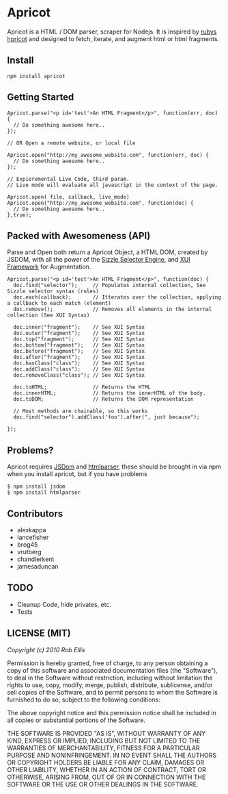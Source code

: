Apricot
===

Apricot is a HTML / DOM parser, scraper for Nodejs.
It is inspired by [rubys hpricot](http://github.com/whymirror/hpricot) and designed to fetch, iterate, and augment html or html fragments.


Install
---

    npm install apricot

    
Getting Started
---
    Apricot.parse("<p id='test'>An HTML Fragment</p>", function(err, doc) {
      // Do something awesome here..
    });
    
    // OR Open a remote website, or local file
    
    Apricot.open("http://my_awesome_website.com", function(err, doc) {
      // Do something awesome here..
    });    

    // Expieremental Live Code, third param.
    // Live mode will evaluate all javascript in the context of the page.
    
    Apricot.open( file, callback, live_mode)
    Apricot.open("http://my_awesome_website.com", function(doc) {
      // Do something awesome here..
    },true);

Packed with Awesomeness (API)
---

Parse and Open both return a Apricot Object, a HTML DOM, created by JSDOM, with all the power of the [Sizzle Selector Engine](http://wiki.github.com/jeresig/sizzle/), and [XUI Framework](http://github.com/silentrob/xui) for Augmentation.

    Apricot.parse("<p id='test'>An HTML Fragment</p>", function(doc) {
      doc.find("selector");     // Populates internal collection, See Sizzle selector syntax (rules)
      doc.each(callback);       // Itterates over the collection, applying a callback to each match (element)
      doc.remove();             // Removes all elements in the internal collection (See XUI Syntax)
    
      doc.inner("fragment");    // See XUI Syntax
      doc.outer("fragment");    // See XUI Syntax    
      doc.top("fragment");      // See XUI Syntax
      doc.bottom("fragment");   // See XUI Syntax
      doc.before("fragment");   // See XUI Syntax
      doc.after("fragment");    // See XUI Syntax
      doc.hasClass("class");    // See XUI Syntax      
      doc.addClass("class");    // See XUI Syntax            
      doc.removeClass("class"); // See XUI Syntax            
      
      doc.toHTML;               // Returns the HTML
      doc.innerHTML;            // Returns the innerHTML of the body.
      doc.toDOM;                // Returns the DOM representation
      
      // Most methods are chainable, so this works
      doc.find("selector").addClass('foo').after(", just because");
      
    });
    

Problems?
---
Apricot requires [JSDom](http://github.com/tmpvar/jsdom) and [htmlparser](http://github.com/tautologistics/node-htmlparser), these should be brought in via npm when you install apricot, but if you have problems

    $ npm install jsdom
    $ npm install htmlparser    

Contributors
---
* alexkappa 
* lancefisher
* brog45
* vrutberg 
* chandlerkent
* jamesaduncan

TODO 
---
* Cleanup Code, hide privates, etc.
* Tests

LICENSE (MIT)
---

_Copyright (c) 2010 Rob Ellis_

Permission is hereby granted, free of charge, to any person obtaining
a copy of this software and associated documentation files (the
"Software"), to deal in the Software without restriction, including
without limitation the rights to use, copy, modify, merge, publish,
distribute, sublicense, and/or sell copies of the Software, and to
permit persons to whom the Software is furnished to do so, subject to
the following conditions:

The above copyright notice and this permission notice shall be included
in all copies or substantial portions of the Software.

THE SOFTWARE IS PROVIDED "AS IS", WITHOUT WARRANTY OF ANY KIND,
EXPRESS OR IMPLIED, INCLUDING BUT NOT LIMITED TO THE WARRANTIES OF
MERCHANTABILITY, FITNESS FOR A PARTICULAR PURPOSE AND NONINFRINGEMENT.
IN NO EVENT SHALL THE AUTHORS OR COPYRIGHT HOLDERS BE LIABLE FOR ANY
CLAIM, DAMAGES OR OTHER LIABILITY, WHETHER IN AN ACTION OF CONTRACT,
TORT OR OTHERWISE, ARISING FROM, OUT OF OR IN CONNECTION WITH THE
SOFTWARE OR THE USE OR OTHER DEALINGS IN THE SOFTWARE.


